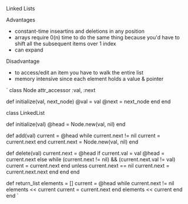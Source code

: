 Linked Lists

Advantages
 - constant-time inseartins and deletions in any position
 - arrays require 0(n) time to do the same thing because you'd have to shift all the subsequent items over 1 index
 - can expand

 Disadvantage
 - to access/edit an item you have to walk the entire list
 - memory intensive since each element holds a value & pointer

 `
 class Node
  attr_accessor :val, :next

  def initialize(val, next_node)
      @val = val
      @next = next_node
  end
end

 class LinkedList

  def initialize(val)
    @head = Node.new(val, nil)
  end

  def add(val)
    current = @head
    while current.next != nil
      current = current.next
    end
    current.next = Node.new(val, nil)
  end

  def delete(val)
    current.next = @head
    if current.val = val
      @head = current.next
    else
      while (current.next != nil) && (current.next.val != val)
        current = current.next
      end
      unless current.next == nil
        current.next = current.next.next
      end
    end
  end

  def return_list
    elements = []
    current = @head
    while current.next != nil
      elements << current
      current = current.next
    end
    elements << current
  end
end
  `
